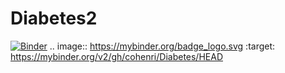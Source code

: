 # Diabetes2
[![Binder](https://mybinder.org/badge_logo.svg)](https://mybinder.org/v2/gh/cohenri/Diabetes/HEAD)
.. image:: https://mybinder.org/badge_logo.svg
 :target: https://mybinder.org/v2/gh/cohenri/Diabetes/HEAD
